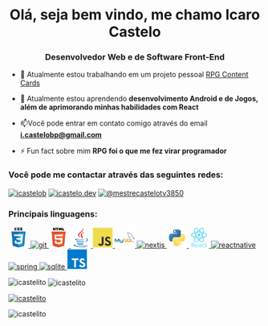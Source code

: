 <h1 align="center">Olá, seja bem vindo, me chamo Icaro Castelo</h1>
<h3 align="center">Desenvolvedor Web e de Software Front-End</h3>


- 🔭 Atualmente estou trabalhando em um projeto pessoal [RPG Content Cards](https://github.com/icastelito/RPGContentCards)

- 🌱 Atualmente estou aprendendo **desenvolvimento Android e de Jogos, além de aprimorando minhas habilidades com React**

- 📫Você pode entrar em contato comigo através do email **i.castelobp@gmail.com**

- ⚡ Fun fact sobre mim **RPG foi o que me fez virar programador**

<h3 align="left">Você pode me contactar através das seguintes redes:</h3>
<p align="left">
<a href="https://linkedin.com/in/icastelob" target="blank"><img align="center" src="https://raw.githubusercontent.com/rahuldkjain/github-profile-readme-generator/master/src/images/icons/Social/linked-in-alt.svg" alt="icastelob" height="30" width="40" /></a>
<a href="https://instagram.com/icastelo.dev" target="blank"><img align="center" src="https://raw.githubusercontent.com/rahuldkjain/github-profile-readme-generator/master/src/images/icons/Social/instagram.svg" alt="icastelo.dev" height="30" width="40" /></a>
<a href="https://www.youtube.com/c/@mestrecastelotv3850" target="blank"><img align="center" src="https://raw.githubusercontent.com/rahuldkjain/github-profile-readme-generator/master/src/images/icons/Social/youtube.svg" alt="@mestrecastelotv3850" height="30" width="40" /></a>
</p>

<h3 align="left">Principais linguagens:</h3>
<p align="left"> <a href="https://www.w3schools.com/css/" target="_blank" rel="noreferrer"> <img src="https://raw.githubusercontent.com/devicons/devicon/master/icons/css3/css3-original-wordmark.svg" alt="css3" width="40" height="40"/> </a> <a href="https://git-scm.com/" target="_blank" rel="noreferrer"> <img src="https://www.vectorlogo.zone/logos/git-scm/git-scm-icon.svg" alt="git" width="40" height="40"/> </a> <a href="https://www.w3.org/html/" target="_blank" rel="noreferrer"> <img src="https://raw.githubusercontent.com/devicons/devicon/master/icons/html5/html5-original-wordmark.svg" alt="html5" width="40" height="40"/> </a> <a href="https://www.java.com" target="_blank" rel="noreferrer"> <img src="https://raw.githubusercontent.com/devicons/devicon/master/icons/java/java-original.svg" alt="java" width="40" height="40"/> </a> <a href="https://developer.mozilla.org/en-US/docs/Web/JavaScript" target="_blank" rel="noreferrer"> <img src="https://raw.githubusercontent.com/devicons/devicon/master/icons/javascript/javascript-original.svg" alt="javascript" width="40" height="40"/> </a> <a href="https://www.mysql.com/" target="_blank" rel="noreferrer"> <img src="https://raw.githubusercontent.com/devicons/devicon/master/icons/mysql/mysql-original-wordmark.svg" alt="mysql" width="40" height="40"/> </a> <a href="https://nextjs.org/" target="_blank" rel="noreferrer"> <img src="https://cdn.worldvectorlogo.com/logos/nextjs-2.svg" alt="nextjs" width="40" height="40"/> </a> <a href="https://www.python.org" target="_blank" rel="noreferrer"> <img src="https://raw.githubusercontent.com/devicons/devicon/master/icons/python/python-original.svg" alt="python" width="40" height="40"/> </a> <a href="https://reactjs.org/" target="_blank" rel="noreferrer"> <img src="https://raw.githubusercontent.com/devicons/devicon/master/icons/react/react-original-wordmark.svg" alt="react" width="40" height="40"/> </a> <a href="https://reactnative.dev/" target="_blank" rel="noreferrer"> <img src="https://reactnative.dev/img/header_logo.svg" alt="reactnative" width="40" height="40"/> </a> <a href="https://spring.io/" target="_blank" rel="noreferrer"> <img src="https://www.vectorlogo.zone/logos/springio/springio-icon.svg" alt="spring" width="40" height="40"/> </a> <a href="https://www.sqlite.org/" target="_blank" rel="noreferrer"> <img src="https://www.vectorlogo.zone/logos/sqlite/sqlite-icon.svg" alt="sqlite" width="40" height="40"/> </a> <a href="https://www.typescriptlang.org/" target="_blank" rel="noreferrer"> <img src="https://raw.githubusercontent.com/devicons/devicon/master/icons/typescript/typescript-original.svg" alt="typescript" width="40" height="40"/> </a> </p>

<p><img align="left" src="https://github-readme-stats.vercel.app/api/top-langs?username=icastelito&show_icons=true&locale=en&layout=compact" alt="icastelito" /></p>

<p>&nbsp;<img align="center" src="https://github-readme-stats.vercel.app/api?username=icastelito&show_icons=true&theme=tokyonight&locale=en" alt="icastelito" /></p>

<p align="left"> <a href="https://github.com/ryo-ma/github-profile-trophy"><img src="https://github-profile-trophy.vercel.app/?username=icastelito" alt="icastelito" /></a> </p>

<p align="left"> <img src="https://komarev.com/ghpvc/?username=icastelito&label=Profile%20views&color=610eb4&style=flat" alt="icastelito" /> </p>
